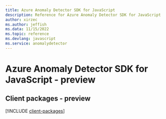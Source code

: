 ```yaml
---
title: Azure Anomaly Detector SDK for JavaScript
description: Reference for Azure Anomaly Detector SDK for JavaScript
author: xirzec
ms.author: jeffish
ms.data: 11/15/2022
ms.topic: reference
ms.devlang: javascript
ms.service: anomalydetector
---
```

# Azure Anomaly Detector SDK for JavaScript - preview

## Client packages - preview
[!INCLUDE [client-packages](anomaly-detector-client-index.md)]